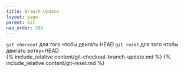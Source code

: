 ```yaml
---
title: Branch Update
layout: page
parent: Git
nav_order: 203
---
```

`git checkout` для того чтобы двигать HEAD
`git reset` для того чтобы двигать ветку+HEAD  
{% include_relative content/git-checkout-branch-update.md %}
{% include_relative content/git-reset.md %}